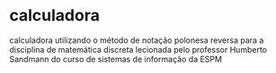 # calculadora

calculadora utilizando o método de notação polonesa reversa para a disciplina de matemática discreta lecionada pelo professor Humberto Sandmann do curso de sistemas de informação da ESPM
